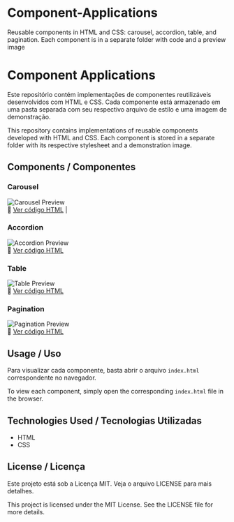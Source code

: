 # Component-Applications
Reusable components in HTML and CSS: carousel, accordion, table, and pagination. Each component is in a separate folder with code and a preview image

# Component Applications

Este repositório contém implementações de componentes reutilizáveis desenvolvidos com HTML e CSS. Cada componente está armazenado em uma pasta separada com seu respectivo arquivo de estilo e uma imagem de demonstração.

This repository contains implementations of reusable components developed with HTML and CSS. Each component is stored in a separate folder with its respective stylesheet and a demonstration image.

## Components / Componentes

### Carousel  
![Carousel Preview](carousel/screenshot.jpg)  
🔗 [Ver código HTML](carousel/carousel.html) |

### Accordion  
![Accordion Preview](accordion/screenshot.jpg)  
🔗 [Ver código HTML](accordion/index.html)

### Table  
![Table Preview](table/screenshot.jpg)  
🔗 [Ver código HTML](table/table.html) 

### Pagination  
![Pagination Preview](pagination/screenshot.jpg)  
🔗 [Ver código HTML](pagination/pagination.html) 

## Usage / Uso

Para visualizar cada componente, basta abrir o arquivo `index.html` correspondente no navegador.

To view each component, simply open the corresponding `index.html` file in the browser.

## Technologies Used / Tecnologias Utilizadas
- HTML
- CSS

## License / Licença  
Este projeto está sob a Licença MIT. Veja o arquivo LICENSE para mais detalhes.  

This project is licensed under the MIT License. See the LICENSE file for more details.
